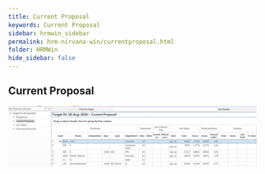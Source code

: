 ```yaml
---
title: Current Proposal
keywords: Current Proposal
sidebar: hrmwin_sidebar
permalink: hrm-nirvana-win/currentproposal.html
folder: HRMWin   
hide_sidebar: false
---
```


## Current Proposal

![](/images/currentproposal.jpg)
